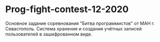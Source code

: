 # Prog-fight-contest-12-2020
Основное задание соревнования "Битва программистов" от МАН г. Севастополь. Система хранения и создания учётных записей пользователей в зашифрованном виде.
